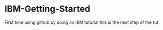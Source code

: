 # IBM-Getting-Started
First time using github by doing an IBM tutorial
this is the next step of the tut
